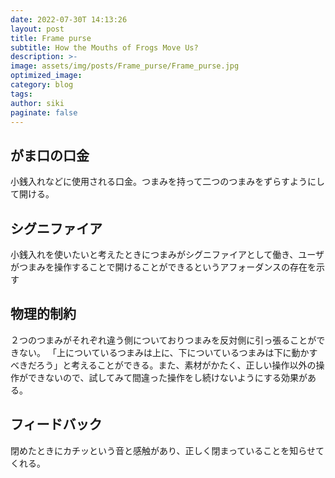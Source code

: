 ```yaml
---
date: 2022-07-30T 14:13:26
layout: post
title: Frame purse
subtitle: How the Mouths of Frogs Move Us?
description: >-
image: assets/img/posts/Frame_purse/Frame_purse.jpg
optimized_image: 
category: blog
tags: 
author: siki
paginate: false
---
```


## がま口の口金

小銭入れなどに使用される口金。つまみを持って二つのつまみをずらすようにして開ける。

## シグニファイア

小銭入れを使いたいと考えたときにつまみがシグニファイアとして働き、ユーザがつまみを操作することで開けることができるというアフォーダンスの存在を示す

## 物理的制約

２つのつまみがそれぞれ違う側についておりつまみを反対側に引っ張ることができない。
「上についているつまみは上に、下についているつまみは下に動かすべきだろう」と考えることができる。また、素材がかたく、正しい操作以外の操作ができないので、試してみて間違った操作をし続けないようにする効果がある。


## フィードバック

閉めたときにカチッという音と感触があり、正しく閉まっていることを知らせてくれる。
